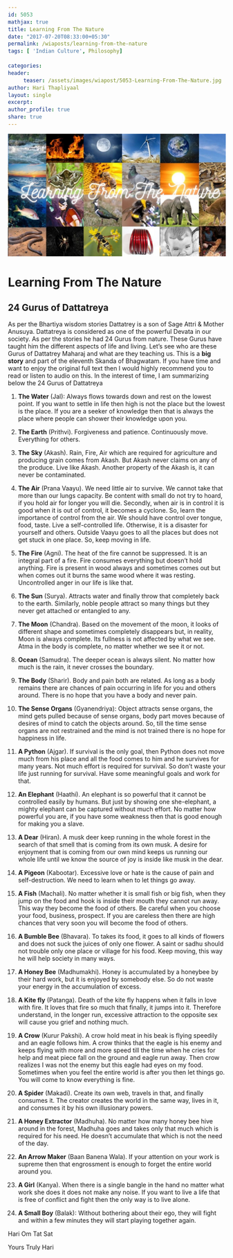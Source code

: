 ```yaml
--- 
id: 5053
mathjax: true  
title: Learning From The Nature
date: "2017-07-20T08:33:00+05:30"
permalink: /wiaposts/learning-from-the-nature
tags: [ 'Indian Culture', Philosophy]    

categories: 
header:
     teaser: /assets/images/wiapost/5053-Learning-From-The-Nature.jpg
author: Hari Thapliyaal 
layout: single
excerpt:  
author_profile: true 
share: true 
---
```


![Learning From The Nature](/assets/images/wiapost/5053-Learning-From-The-Nature.jpg)     
   
# Learning From The Nature
## 24 Gurus of Dattatreya    
   
As per the Bhartiya wisdom stories Dattatrey is a son of Sage Attri & Mother Anusuya. Dattatreya is considered as one of the powerful Devata in our society. As per the stories he had 24 Gurus from nature. These Gurus have taught him the different aspects of life and living. Let’s see who are these Gurus of Dattatrey Maharaj and what are they teaching us. This is a **big story** and part of the eleventh Skanda of Bhagwatam. If you have time and want to enjoy the original full text then I would highly recommend you to read or listen to audio on this. In the interest of time, I am summarizing below the 24 Gurus of Dattatreya    
    
1. **The Water** (Jal): Always flows towards down and rest on the lowest point. If you want to settle in life then high is not the place but the lowest is the place. If you are a seeker of knowledge then that is always the place where people can shower their knowledge upon you.    
    
2. **The Earth** (Prithvi). Forgiveness and patience. Continuously move. Everything for others.    
    
3. **The Sky** (Akash). Rain, Fire, Air which are required for agriculture and producing grain comes from Akash. But Akash never claims on any of the produce. Live like Akash. Another property of the Akash is, it can never be contaminated.    
    
4. **The Air** (Prana Vaayu). We need little air to survive. We cannot take that more than our lungs capacity. Be content with small do not try to hoard, if you hold air for longer you will die. Secondly, when air is in control it is good when it is out of control, it becomes a cyclone. So, learn the importance of control from the air. We should have control over tongue, food, taste. Live a self-controlled life. Otherwise, it is a disaster for yourself and others. Outside Vaayu goes to all the places but does not get stuck in one place. So, keep moving in life.    
    
5. **The Fire** (Agni). The heat of the fire cannot be suppressed. It is an integral part of a fire. Fire consumes everything but doesn’t hold anything. Fire is present in wood always and sometimes comes out but when comes out it burns the same wood where it was resting. Uncontrolled anger in our life is like that.    
    
6. **The Sun** (Surya). Attracts water and finally throw that completely back to the earth. Similarly, noble people attract so many things but they never get attached or entangled to any.    
    
7. **The Moon** (Chandra). Based on the movement of the moon, it looks of different shape and sometimes completely disappears but, in reality, Moon is always complete. Its fullness is not affected by what we see. Atma in the body is complete, no matter whether we see it or not.    
    
8. **Ocean** (Samudra). The deeper ocean is always silent. No matter how much is the rain, it never crosses the boundary.    
    
9. **The Body** (Sharir). Body and pain both are related. As long as a body remains there are chances of pain occurring in life for you and others around. There is no hope that you have a body and never pain.    
    
10. **The Sense Organs** (Gyanendriya): Object attracts sense organs, the mind gets pulled because of sense organs, body part moves because of desires of mind to catch the objects around. So, till the time sense organs are not restrained and the mind is not trained there is no hope for happiness in life.    
    
11. **A Python** (Ajgar). If survival is the only goal, then Python does not move much from his place and all the food comes to him and he survives for many years. Not much effort is required for survival. So don’t waste your life just running for survival. Have some meaningful goals and work for that.    
    
12. **An Elephant** (Haathi). An elephant is so powerful that it cannot be controlled easily by humans. But just by showing one she-elephant, a mighty elephant can be captured without much effort. No matter how powerful you are, if you have some weakness then that is good enough for making you a slave.    
    
13. **A Dear** (Hiran). A musk deer keep running in the whole forest in the search of that smell that is coming from its own musk. A desire for enjoyment that is coming from our own mind keeps us running our whole life until we know the source of joy is inside like musk in the dear.    
    
14. **A Pigeon** (Kabootar). Excessive love or hate is the cause of pain and self-destruction. We need to learn when to let things go away.    
    
15. **A Fish** (Machali). No matter whether it is small fish or big fish, when they jump on the food and hook is inside their mouth they cannot run away. This way they become the food of others. Be careful when you choose your food, business, prospect. If you are careless then there are high chances that very soon you will become the food of others.    
    
16. **A Bumble Bee** (Bhavara). To takes its food, it goes to all kinds of flowers and does not suck the juices of only one flower. A saint or sadhu should not trouble only one place or village for his food. Keep moving, this way he will help society in many ways.    
    
17. **A Honey Bee** (Madhumakhi). Honey is accumulated by a honeybee by their hard work, but it is enjoyed by somebody else. So do not waste your energy in the accumulation of excess.    
    
18. **A Kite fly** (Patanga). Death of the kite fly happens when it falls in love with fire. It loves that fire so much that finally, it jumps into it. Therefore understand, in the longer run, excessive attraction to the opposite sex will cause you grief and nothing much.    
    
19. **A Crow** (Kurur Pakshi). A crow hold meat in his beak is flying speedily and an eagle follows him. A crow thinks that the eagle is his enemy and keeps flying with more and more speed till the time when he cries for help and meat piece fall on the ground and eagle run away. Then crow realizes I was not the enemy but this eagle had eyes on my food. Sometimes when you feel the entire world is after you then let things go. You will come to know everything is fine.    
    
20. **A Spider** (Makadi). Create its own web, travels in that, and finally consumes it. The creator creates the world in the same way, lives in it, and consumes it by his own illusionary powers.    
    
21. **A Honey Extractor** (Madhuha). No matter how many honey bee hive around in the forest, Madhuha goes and takes only that much which is required for his need. He doesn’t accumulate that which is not the need of the day.    
    
22. **An Arrow Maker** (Baan Banena Wala). If your attention on your work is supreme then that engrossment is enough to forget the entire world around you.    
    
23. **A Girl** (Kanya). When there is a single bangle in the hand no matter what work she does it does not make any noise. If you want to live a life that is free of conflict and fight then the only way is to live alone.    
    
24. **A Small Boy** (Balak): Without bothering about their ego, they will fight and within a few minutes they will start playing together again.    
    
Hari Om Tat Sat    
    
Yours Truly Hari    
